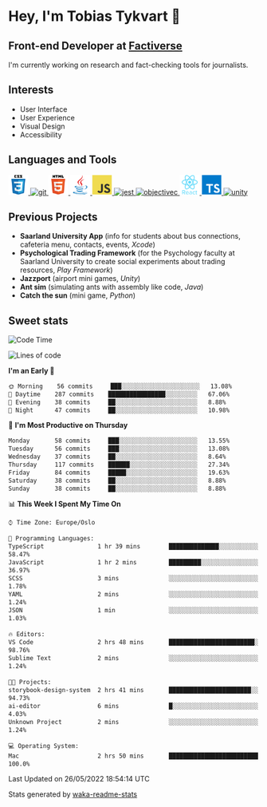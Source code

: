 # Hey, I'm Tobias Tykvart 🦉
## Front-end Developer at [Factiverse](https://www.factiverse.no/)

I'm currently working on research and fact-checking tools for journalists.

## Interests

- User Interface
- User Experience
- Visual Design
- Accessibility

## Languages and Tools
<p align="left"> <a href="https://www.w3schools.com/css/" target="_blank" rel="noreferrer"> <img src="https://raw.githubusercontent.com/devicons/devicon/master/icons/css3/css3-original-wordmark.svg" alt="css3" width="40" height="40"/> </a> <a href="https://git-scm.com/" target="_blank" rel="noreferrer"> <img src="https://www.vectorlogo.zone/logos/git-scm/git-scm-icon.svg" alt="git" width="40" height="40"/> </a> <a href="https://www.w3.org/html/" target="_blank" rel="noreferrer"> <img src="https://raw.githubusercontent.com/devicons/devicon/master/icons/html5/html5-original-wordmark.svg" alt="html5" width="40" height="40"/> </a> <a href="https://www.java.com" target="_blank" rel="noreferrer"> <img src="https://raw.githubusercontent.com/devicons/devicon/master/icons/java/java-original.svg" alt="java" width="40" height="40"/> </a> <a href="https://developer.mozilla.org/en-US/docs/Web/JavaScript" target="_blank" rel="noreferrer"> <img src="https://raw.githubusercontent.com/devicons/devicon/master/icons/javascript/javascript-original.svg" alt="javascript" width="40" height="40"/> </a> <a href="https://jestjs.io" target="_blank" rel="noreferrer"> <img src="https://www.vectorlogo.zone/logos/jestjsio/jestjsio-icon.svg" alt="jest" width="40" height="40"/> </a> <a href="https://developer.apple.com/library/archive/documentation/Cocoa/Conceptual/ProgrammingWithObjectiveC/Introduction/Introduction.html" target="_blank" rel="noreferrer"> <img src="https://www.vectorlogo.zone/logos/apple_objectivec/apple_objectivec-icon.svg" alt="objectivec" width="40" height="40"/> </a> <a href="https://reactjs.org/" target="_blank" rel="noreferrer"> <img src="https://raw.githubusercontent.com/devicons/devicon/master/icons/react/react-original-wordmark.svg" alt="react" width="40" height="40"/> </a> <a href="https://www.typescriptlang.org/" target="_blank" rel="noreferrer"> <img src="https://raw.githubusercontent.com/devicons/devicon/master/icons/typescript/typescript-original.svg" alt="typescript" width="40" height="40"/> </a> <a href="https://unity.com/" target="_blank" rel="noreferrer"> <img src="https://www.vectorlogo.zone/logos/unity3d/unity3d-icon.svg" alt="unity" width="40" height="40"/> </a> </p>

## Previous Projects

- **Saarland University App** (info for students about bus connections, cafeteria menu, contacts, events, *Xcode*)
- **Psychological Trading Framework** (for the Psychology faculty at Saarland University to create social experiments about trading resources, *Play Framework*)
- **Jazzport** (airport mini games, *Unity*)
- **Ant sim** (simulating ants with assembly like code, *Java*)
- **Catch the sun** (mini game, *Python*)

## Sweet stats

<!--START_SECTION:waka-->
![Code Time](http://img.shields.io/badge/Code%20Time-25%20hrs%2012%20mins-blue)

![Lines of code](https://img.shields.io/badge/From%20Hello%20World%20I%27ve%20Written-88%20Thousand%20lines%20of%20code-blue)

**I'm an Early 🐤** 

```text
🌞 Morning    56 commits     ███░░░░░░░░░░░░░░░░░░░░░░   13.08% 
🌆 Daytime    287 commits    ████████████████░░░░░░░░░   67.06% 
🌃 Evening    38 commits     ██░░░░░░░░░░░░░░░░░░░░░░░   8.88% 
🌙 Night      47 commits     ██░░░░░░░░░░░░░░░░░░░░░░░   10.98%

```
📅 **I'm Most Productive on Thursday** 

```text
Monday       58 commits     ███░░░░░░░░░░░░░░░░░░░░░░   13.55% 
Tuesday      56 commits     ███░░░░░░░░░░░░░░░░░░░░░░   13.08% 
Wednesday    37 commits     ██░░░░░░░░░░░░░░░░░░░░░░░   8.64% 
Thursday     117 commits    ██████░░░░░░░░░░░░░░░░░░░   27.34% 
Friday       84 commits     █████░░░░░░░░░░░░░░░░░░░░   19.63% 
Saturday     38 commits     ██░░░░░░░░░░░░░░░░░░░░░░░   8.88% 
Sunday       38 commits     ██░░░░░░░░░░░░░░░░░░░░░░░   8.88%

```


📊 **This Week I Spent My Time On** 

```text
⌚︎ Time Zone: Europe/Oslo

💬 Programming Languages: 
TypeScript               1 hr 39 mins        ██████████████░░░░░░░░░░░   58.47% 
JavaScript               1 hr 2 mins         █████████░░░░░░░░░░░░░░░░   36.97% 
SCSS                     3 mins              ░░░░░░░░░░░░░░░░░░░░░░░░░   1.78% 
YAML                     2 mins              ░░░░░░░░░░░░░░░░░░░░░░░░░   1.24% 
JSON                     1 min               ░░░░░░░░░░░░░░░░░░░░░░░░░   1.03%

🔥 Editors: 
VS Code                  2 hrs 48 mins       ████████████████████████░   98.76% 
Sublime Text             2 mins              ░░░░░░░░░░░░░░░░░░░░░░░░░   1.24%

🐱‍💻 Projects: 
storybook-design-system  2 hrs 41 mins       ███████████████████████░░   94.73% 
ai-editor                6 mins              █░░░░░░░░░░░░░░░░░░░░░░░░   4.03% 
Unknown Project          2 mins              ░░░░░░░░░░░░░░░░░░░░░░░░░   1.24%

💻 Operating System: 
Mac                      2 hrs 50 mins       █████████████████████████   100.0%

```


 Last Updated on 26/05/2022 18:54:14 UTC
<!--END_SECTION:waka-->
Stats generated by [waka-readme-stats](https://github.com/anmol098/waka-readme-stats)
